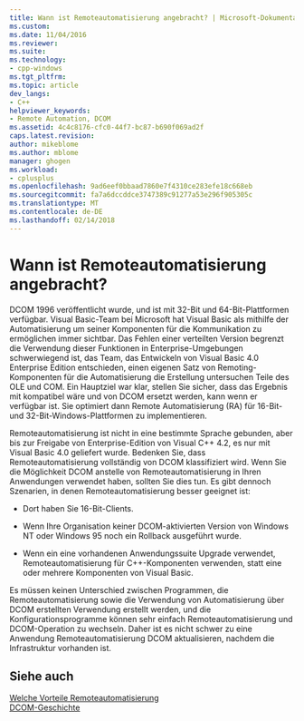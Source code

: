 ```yaml
---
title: Wann ist Remoteautomatisierung angebracht? | Microsoft-Dokumentation
ms.custom: 
ms.date: 11/04/2016
ms.reviewer: 
ms.suite: 
ms.technology:
- cpp-windows
ms.tgt_pltfrm: 
ms.topic: article
dev_langs:
- C++
helpviewer_keywords:
- Remote Automation, DCOM
ms.assetid: 4c4c8176-cfc0-44f7-bc87-b690f069ad2f
caps.latest.revision: 
author: mikeblome
ms.author: mblome
manager: ghogen
ms.workload:
- cplusplus
ms.openlocfilehash: 9ad6eef0bbaad7860e7f4310ce283efe18c668eb
ms.sourcegitcommit: fa7a6dccddce3747389c91277a53e296f905305c
ms.translationtype: MT
ms.contentlocale: de-DE
ms.lasthandoff: 02/14/2018
---
```

# <a name="where-does-remote-automation-fit-in"></a>Wann ist Remoteautomatisierung angebracht?
DCOM 1996 veröffentlicht wurde, und ist mit 32-Bit und 64-Bit-Plattformen verfügbar. Visual Basic-Team bei Microsoft hat Visual Basic als mithilfe der Automatisierung um seiner Komponenten für die Kommunikation zu ermöglichen immer sichtbar. Das Fehlen einer verteilten Version begrenzt die Verwendung dieser Funktionen in Enterprise-Umgebungen schwerwiegend ist, das Team, das Entwickeln von Visual Basic 4.0 Enterprise Edition entschieden, einen eigenen Satz von Remoting-Komponenten für die Automatisierung die Erstellung untersuchen Teile des OLE und COM. Ein Hauptziel war klar, stellen Sie sicher, dass das Ergebnis mit kompatibel wäre und von DCOM ersetzt werden, kann wenn er verfügbar ist. Sie optimiert dann Remote Automatisierung (RA) für 16-Bit- und 32-Bit-Windows-Plattformen zu implementieren.  
  
 Remoteautomatisierung ist nicht in eine bestimmte Sprache gebunden, aber bis zur Freigabe von Enterprise-Edition von Visual C++ 4.2, es nur mit Visual Basic 4.0 geliefert wurde. Bedenken Sie, dass Remoteautomatisierung vollständig von DCOM klassifiziert wird. Wenn Sie die Möglichkeit DCOM anstelle von Remoteautomatisierung in Ihren Anwendungen verwendet haben, sollten Sie dies tun. Es gibt dennoch Szenarien, in denen Remoteautomatisierung besser geeignet ist:  
  
-   Dort haben Sie 16-Bit-Clients.  
  
-   Wenn Ihre Organisation keiner DCOM-aktivierten Version von Windows NT oder Windows 95 noch ein Rollback ausgeführt wurde.  
  
-   Wenn ein eine vorhandenen Anwendungssuite Upgrade verwendet, Remoteautomatisierung für C++-Komponenten verwenden, statt eine oder mehrere Komponenten von Visual Basic.  
  
 Es müssen keinen Unterschied zwischen Programmen, die Remoteautomatisierung sowie die Verwendung von Automatisierung über DCOM erstellten Verwendung erstellt werden, und die Konfigurationsprogramme können sehr einfach Remoteautomatisierung und DCOM-Operation zu wechseln. Daher ist es nicht schwer zu eine Anwendung Remoteautomatisierung DCOM aktualisieren, nachdem die Infrastruktur vorhanden ist.  
  
## <a name="see-also"></a>Siehe auch  
 [Welche Vorteile Remoteautomatisierung](what-does-remote-automation-provide-q.md)   
 [DCOM-Geschichte](../mfc/history-of-dcom.md)
